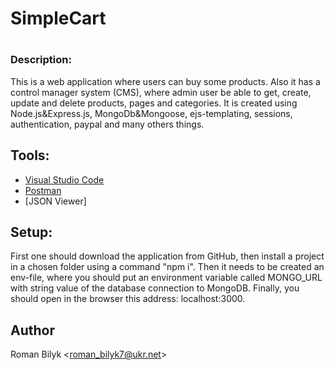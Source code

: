 # SimpleCart
# 

### Description:
This is a web application where users can buy some products. Also it has a control manager system (CMS), where admin user be able to get, create, update and delete 
products, pages and categories. It is created using Node.js&Express.js, MongoDb&Mongoose, ejs-templating, sessions, authentication,
paypal and many others things.

## Tools:
- [Visual Studio Code](https://code.visualstudio.com)
- [Postman](https://www.postman.com)
- [JSON Viewer]

## Setup:
First one should download the application from GitHub, then install a project in a chosen folder using a command "npm i". Then it needs to be created an env-file,
where you should put an environment variable called MONGO_URL with string value of the database connection to MongoDB. Finally, you should open in the browser 
this address: localhost:3000. 


## Author
Roman Bilyk
<<roman_bilyk7@ukr.net>>
